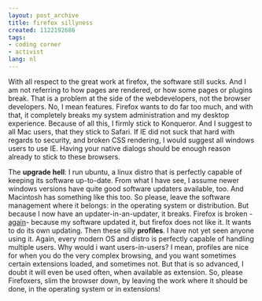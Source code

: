 ```yaml
---
layout: post_archive
title: firefox sillyness
created: 1122192686
tags:
- coding corner
- activist
lang: nl
---
```

With all respect to the great work at firefox, the software still sucks. And I am not referring to how pages are rendered, or how some pages or plugins break. That is a problem at the side of the webdevelopers, not the browser developers. No, I mean features. Firefox wants to do far too much, and with that, it completely breaks my system administration and my desktop experience. Because of all this, I firmly stick to Konqueror. And I suggest to all Mac users, that they stick to Safari. If IE did not suck that hard with regards to security, and broken CSS rendering, I would suggest all windows users to use IE. Having your native dialogs should be enough reason already to stick to these browsers.

The **upgrade hell**: I run ubuntu, a linux distro that is perfectly capable of keeping its software up-to-date. From what I have see, I assume newer windows versions have quite good software updaters available, too. And Macintosh has something like this too. So please, leave the software management where it belongs: in the operating system or distribution. But because I now have an updater-in-an-updater, it breaks. Firefox is broken -[again](http://ubuntuforums.org/showthread.php?t=34242&highlight=mozilla+extension)- because my software updated it, but firefox does not like it. It wants to do its own updating. Then these silly **profiles**. I have not yet seen anyone using it. Again, every modern OS and distro is perfectly capable of handling multiple users. Why would i want users-in-users? I mean, profiles are nice for when you do the very complex browsing, and you want sometimes certain extensions loaded, and sometimes not. But that is so advanced, I doubt it will even be used often, when available as extension. So, please Firefoxers, slim the browser down, by leaving the work where it should be done, in the operating system or in extensions!
